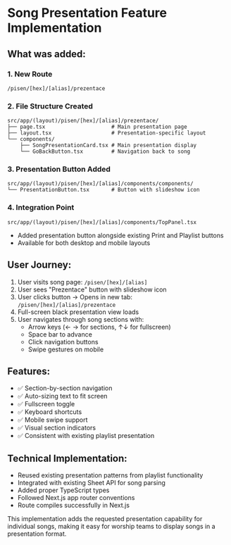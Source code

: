 # Song Presentation Feature Implementation

## What was added:

### 1. New Route
```
/pisen/[hex]/[alias]/prezentace
```

### 2. File Structure Created
```
src/app/(layout)/pisen/[hex]/[alias]/prezentace/
├── page.tsx                     # Main presentation page
├── layout.tsx                   # Presentation-specific layout
└── components/
    ├── SongPresentationCard.tsx # Main presentation display
    └── GoBackButton.tsx         # Navigation back to song
```

### 3. Presentation Button Added
```
src/app/(layout)/pisen/[hex]/[alias]/components/components/
└── PresentationButton.tsx       # Button with slideshow icon
```

### 4. Integration Point
```
src/app/(layout)/pisen/[hex]/[alias]/components/TopPanel.tsx
```
- Added presentation button alongside existing Print and Playlist buttons
- Available for both desktop and mobile layouts

## User Journey:

1. User visits song page: `/pisen/[hex]/[alias]`
2. User sees "Prezentace" button with slideshow icon
3. User clicks button → Opens in new tab: `/pisen/[hex]/[alias]/prezentace`
4. Full-screen black presentation view loads
5. User navigates through song sections with:
   - Arrow keys (← → for sections, ↑↓ for fullscreen)
   - Space bar to advance
   - Click navigation buttons
   - Swipe gestures on mobile

## Features:
- ✅ Section-by-section navigation
- ✅ Auto-sizing text to fit screen
- ✅ Fullscreen toggle
- ✅ Keyboard shortcuts
- ✅ Mobile swipe support
- ✅ Visual section indicators
- ✅ Consistent with existing playlist presentation

## Technical Implementation:
- Reused existing presentation patterns from playlist functionality
- Integrated with existing Sheet API for song parsing
- Added proper TypeScript types
- Followed Next.js app router conventions
- Route compiles successfully in Next.js

This implementation adds the requested presentation capability for individual songs, 
making it easy for worship teams to display songs in a presentation format.